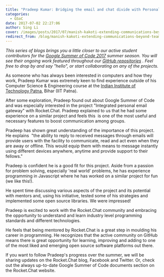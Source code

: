 ```yaml
---
title: "Pradeep Kumar: Bridging the email and chat divide with Personal Gateway"
categories:
  - GSoC
date: 2017-07-02 22:27:06
author: Sing Li
cover: /images/posts/2017/07/manish-kakoti-extending-communications-beyond-teams-with-rocketchat-federation/gsoc.png
redirect_from: /blog/manish-kakoti-extending-communications-beyond-teams-with-rocketchat-federation
---
```

_This series of blogs brings you a little closer to our active student contributors for the [Google Summer of Code 2017](https://rocket.chat/docs/contributing/google-summer-of-code) summer season. You will see their ongoing work featured throughout our [GitHub repositories](https://github.com/RocketChat) . Feel free to drop by and say "hello", or start collaborating on any of the projects._

As someone who has always been interested in computers and how they work, Pradeep Kumar was extremely keen to find experience outside of his Computer Science & Engineering course at the [Indian Institute of Technology Patna](https://iitp.ac.in/), Bihar (IIT Patna). 

After some exploration, Pradeep found out about Google Summer of Code and was especially interested in the project "Integrated personal email gateway" with Rocket.Chat. Pradeep explained to us that he had some experience on a similar project and feels this  is one of the most useful and necessary features to boost communication among groups.

Pradeep has shown great understanding of the importance of this project. He explains  "the ability to reply to received messages through emails will provide users with the facility to communicate, read and act even when they are away or offline. This would equip them with means to message instantly using different devices anywhere, anytime and provide support to their fellows."

Pradeep is confident he is a good fit for this project. Aside from a passion for problem solving, especially 'real world' problems, he has experience programming in Javascript where he has worked on a similar project for fun (we like this!).

He spent time discussing various aspects of the project and its potential with mentors and, using his initiative, tested some of his strategies and implemented some open source libraries. We were impressed!

Pradeep is excited to work with the Rocket.Chat community and embracing the opportunity to understand and learn industry level programming standards and different technologies. 

He feels that being mentored by Rocket.Chat is a great step in moulding his career in programming. He recognizes that the active community on GitHub means there is great opportunity for learning, improving and adding to one of the most liked and emerging open source software platforms out there.

If you want to follow Pradeep's progress over the summer, we will be sharing updates on the Rocket.Chat blog, Facebook and Twitter. Or, check out the always up-to-date Google Summer of Code documents section on the Rocket.Chat website.
